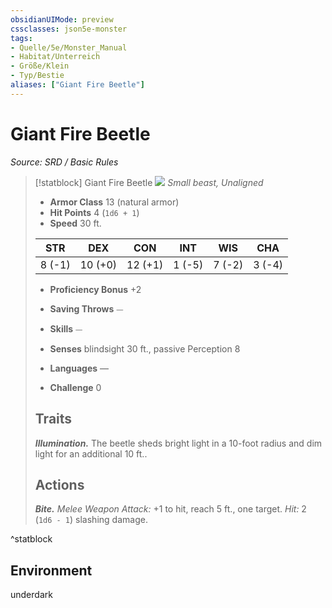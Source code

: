 ```yaml
---
obsidianUIMode: preview
cssclasses: json5e-monster
tags:
- Quelle/5e/Monster_Manual
- Habitat/Unterreich
- Größe/Klein
- Typ/Bestie
aliases: ["Giant Fire Beetle"]
---
```

# Giant Fire Beetle
*Source: SRD / Basic Rules*  

> [!statblock] Giant Fire Beetle
> ![](compendium/bestiary/beast/token/giant-fire-beetle.png#token)
> *Small beast, Unaligned*
> 
> - **Armor Class** 13  (natural armor)
> - **Hit Points** 4 (`1d6 + 1`)
> - **Speed** 30 ft.
> 
> |STR|DEX|CON|INT|WIS|CHA|
> |:---:|:---:|:---:|:---:|:---:|:---:|
> | 8 (-1)|10 (+0)|12 (+1)| 1 (-5)| 7 (-2)| 3 (-4)|
> 
> - **Proficiency Bonus** +2
> - **Saving Throws** ⏤
> - **Skills** ⏤
> - **Senses** blindsight 30 ft., passive Perception 8
> 
> - **Languages** —
> - **Challenge** 0
> 
> ## Traits
> 
> ***Illumination.*** The beetle sheds bright light in a 10-foot radius and dim light for an additional 10 ft..
> 
> ## Actions
> 
> ***Bite.*** *Melee Weapon Attack:* +1 to hit, reach 5 ft., one target. *Hit:* 2 (`1d6 - 1`) slashing damage.
^statblock

## Environment

underdark